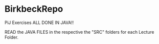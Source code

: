 BirkbeckRepo
============

PiJ Exercises ALL DONE IN JAVA!! 

READ the JAVA FILES in the respective the "SRC" folders for each Lecture Folder. 
